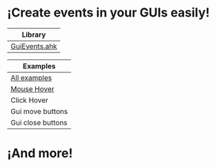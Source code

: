 # ¡Create events in your GUIs easily!


| **Library** |
|-------------|
| [GuiEvents.ahk](https://github.com/ElVerdaderoJuan/AutoHotkey/blob/241a6c007e20233874407f3aa757895f64bdef02/GUI/GuiEvents/GuiEvents.ahk)|


| **Examples** |
|--------------|
| [All examples](https://github.com/ElVerdaderoJuan/AutoHotkey/tree/241a6c007e20233874407f3aa757895f64bdef02/GUI/GuiEvents/Examples)|
| [Mouse Hover]([https://github.com/ElVerdaderoJuan/AutoHotkey/tree/c32bc3643cdb0adc7e1f546bf693407cb5765667/GUI/GuiEvents/Examples](https://github.com/ElVerdaderoJuan/AutoHotkey/blob/241a6c007e20233874407f3aa757895f64bdef02/GUI/GuiEvents/Examples/MouseHover.ahk)https://github.com/ElVerdaderoJuan/AutoHotkey/blob/241a6c007e20233874407f3aa757895f64bdef02/GUI/GuiEvents/Examples/MouseHover.ahk) |
| Click Hover |
| Gui move buttons |
| Gui close buttons |


# ¡And more!
